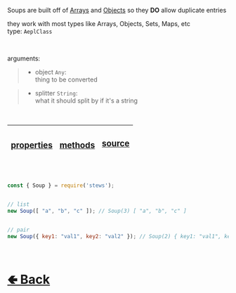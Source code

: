 Soups are built off of [Arrays](https://developer.mozilla.org/en-US/docs/Web/JavaScript/Reference/Global_Objects/Array) and [Objects](https://developer.mozilla.org/en-US/docs/Web/JavaScript/Reference/Global_Objects/Object) so they **DO** allow duplicate entries
<br>

they work with most types like Arrays, Objects, Sets, Maps, etc<br>
type: `AeplClass`

<br>

arguments:
> - object `Any`: <br>
> thing to be converted

> - splitter `String`:<br>
> what it should split by if it's a string

<br>

| <h3>[properties](https://github.com/shysolocup/stews/wiki/Soup-properties)</h3> | <h3>[methods](https://github.com/shysolocup/stews/wiki/Soup-methods)</h3> | <h3>[source](https://github.com/shysolocup/stews/tree/main/src/Soup)<h3> |
| - | - | - |

<br>

```js
const { Soup } = require('stews');


// list
new Soup([ "a", "b", "c" ]); // Soup(3) [ "a", "b", "c" ]


// pair
new Soup({ key1: "val1", key2: "val2" }); // Soup(2) { key1: "val1", key2: "val2" }
```

<br> <h1> [🢀 Back](https://github.com/shysolocup/stews/wiki) </h1>
